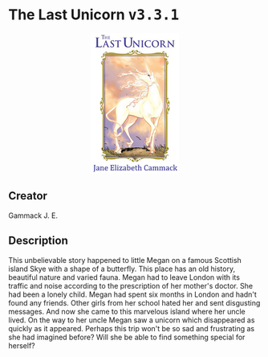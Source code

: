 
# The Last Unicorn <kbd>v3.3.1</kbd>

<center>
  <img src="./cover-1024.jpg"/>
</center>

## Creator
Gammack J. E.

## Description
<p>This unbelievable story happened to little Megan on a famous Scottish island Skye with a shape of a butterfly. This place has an old history, beautiful nature and varied fauna. Megan had to leave London with its traffic and noise according to the prescription of her mother's doctor. She had been a lonely child. Megan had spent six months in London and hadn't found any friends. Other girls from her school hated her and sent disgusting messages. And now she came to this marvelous island where her uncle lived. On the way to her uncle Megan saw a unicorn which disappeared as quickly as it appeared. Perhaps this trip won't be so sad and frustrating as she had imagined before? Will she be able to find something special for herself? </p>
